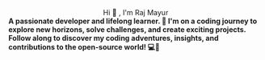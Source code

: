 <div align="center">Hi 👋 , I'm Raj Mayur </div>

 <div><strong> A passionate developer and lifelong learner. 🚀 I'm on a coding journey to explore new horizons, solve challenges, and create exciting projects. Follow along to discover my coding adventures, insights, and contributions to the open-source world! 💻🌟 </strong></div>

<!--
**Raj-400BC/Raj-400BC** is a ✨ _special_ ✨ repository because its `README.md` (this file) appears on your GitHub profile.

Here are some ideas to get you started:

- 🔭 I’m currently working on ...
- 🌱 I’m currently learning ...
- 👯 I’m looking to collaborate on ...
- 🤔 I’m looking for help with ...
- 💬 Ask me about ...
- 📫 How to reach me: ...
- 😄 Pronouns: ...
- ⚡ Fun fact: ...
-->
